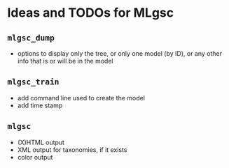 
Ideas and TODOs for MLgsc
=========================

`mlgsc_dump`
------------

* options to display only the tree, or only one model (by ID), or any other info
  that is or will be in the model

`mlgsc_train`
-------------

* add command line used to create the model
* add time stamp

`mlgsc`
-------

* (X)HTML output
* XML output for taxonomies, if it exists
* color output

